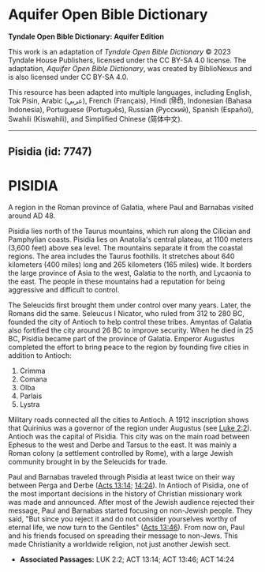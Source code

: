 # Aquifer Open Bible Dictionary

**Tyndale Open Bible Dictionary: Aquifer Edition**

This work is an adaptation of *Tyndale Open Bible Dictionary* © 2023 Tyndale House Publishers, licensed under the CC BY\-SA 4\.0 license. The adaptation, *Aquifer Open Bible Dictionary*, was created by BiblioNexus and is also licensed under CC BY\-SA 4\.0\.

This resource has been adapted into multiple languages, including English, Tok Pisin, Arabic (عربي), French (Français), Hindi (हिंदी), Indonesian (Bahasa Indonesia), Portuguese (Português), Russian (Русский), Spanish (Español), Swahili (Kiswahili), and Simplified Chinese (简体中文).



--------------------------------

## Pisidia (id: 7747)

PISIDIA
=======

A region in the Roman province of Galatia, where Paul and Barnabas visited around AD 48\.

Pisidia lies north of the Taurus mountains, which run along the Cilician and Pamphylian coasts. Pisidia lies on Anatolia's central plateau, at 1100 meters (3,600 feet) above sea level. The mountains separate it from the coastal regions. The area includes the Taurus foothills. It stretches about 640 kilometers (400 miles) long and 265 kilometers (165 miles) wide. It borders the large province of Asia to the west, Galatia to the north, and Lycaonia to the east. The people in these mountains had a reputation for being aggressive and difficult to control. 

The Seleucids first brought them under control over many years. Later, the Romans did the same. Seleucus I Nicator, who ruled from 312 to 280 BC, founded the city of Antioch to help control these tribes. Amyntas of Galatia also fortified the city around 26 BC to improve security. When he died in 25 BC, Pisidia became part of the province of Galatia. Emperor Augustus completed the effort to bring peace to the region by founding five cities in addition to Antioch: 

1. Crimma
2. Comana
3. Olba
4. Parlais
5. Lystra

Military roads connected all the cities to Antioch. A 1912 inscription shows that Quirinius was a governor of the region under Augustus (see [Luke 2:2](https://ref.ly/Luke2:2)). Antioch was the capital of Pisidia. This city was on the main road between Ephesus to the west and Derbe and Tarsus to the east. It was mainly a Roman colony (a settlement controlled by Rome), with a large Jewish community brought in by the Seleucids for trade.

Paul and Barnabas traveled through Pisidia at least twice on their way between Perga and Derbe ([Acts 13:14](https://ref.ly/Acts13:14); [14:24](https://ref.ly/Acts14:24)). In Antioch of Pisidia, one of the most important decisions in the history of Christian missionary work was made and announced. After most of the Jewish audience rejected their message, Paul and Barnabas started focusing on non\-Jewish people. They said, "But since you reject it and do not consider yourselves worthy of eternal life, we now turn to the Gentiles" ([Acts 13:46](https://ref.ly/Acts13:46)). From now on, Paul and his friends focused on spreading their message to non\-Jews. This made Christianity a worldwide religion, not just another Jewish sect.

* **Associated Passages:** LUK 2:2; ACT 13:14; ACT 13:46; ACT 14:24

